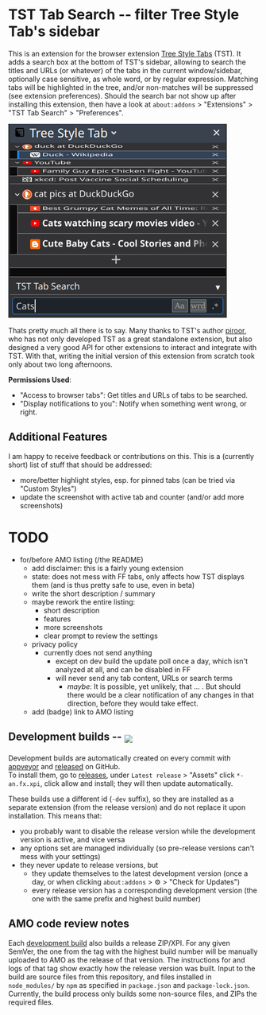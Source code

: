 
# TST Tab Search -- filter Tree Style Tab's sidebar

<!-- <sub><a href="https://addons.mozilla.org/firefox/addon/tst-search/"><img src="./resources/get-ff-ext.png" width="86" height="30"></a></sub> -->

This is an extension for the browser extension [Tree Style Tabs](https://github.com/piroor/treestyletab#readme) (TST). It adds a search box at the bottom of TST's sidebar, allowing to search the titles and URLs (or whatever) of the tabs in the current window/sidebar, optionally case sensitive, as whole word, or by regular expression.
Matching tabs will be highlighted in the tree, and/or non-matches will be suppressed (see extension preferences).
Should the search bar not show up after installing this extension, then have a look at `about:addons` > "Extensions" > "TST Tab Search" > "Preferences".

<img alt="Searching for Cats" src="./resources/screenshot.png" width="440px">

Thats pretty much all there is to say.
Many thanks to TST's author [piroor](https://github.com/piroor), who has not only developed TST as a great standalone extension, but also designed a very good API for other extensions to interact and integrate with TST. With that, writing the initial version of this extension from scratch took only about two long afternoons.

<b>Permissions Used</b>:

- "Access to browser tabs": Get titles and URLs of tabs to be searched.
- "Display notifications to you": Notify when something went wrong, or right.

<!-- NOTE: AMO keeps line breaks within paragraphs ... -->


## Additional Features

I am happy to receive feedback or contributions on this. This is a (currently short) list of stuff that should be addressed:

* more/better highlight styles, esp. for pinned tabs (can be tried via "Custom Styles")
* update the screenshot with active tab and counter (and/or add more screenshots)


# TODO

* for/before AMO listing (/the README)
    * add disclaimer: this is a fairly young extension
    * state: does not mess with FF tabs, only affects how TST displays them (and is thus pretty safe to use, even in beta)
    * write the short description / summary
    * maybe rework the entire listing:
        * short description
        * features
        * more screenshots
        * clear prompt to review the settings
    * privacy policy
        * currently does not send anything
            * except on dev build the update poll once a day, which isn't analyzed at all, and can be disabled in FF
            * will never send any tab content, URLs or search terms
                * *maybe*: It is possible, yet unlikely, that ... . But should there would be a clear notification of any changes in that direction, before they would take effect.
    * add (badge) link to AMO listing


## Development builds -- <sub>[![](https://ci.appveyor.com/api/projects/status/github/NiklasGollenstede/tst-search?svg=true)](https://ci.appveyor.com/project/NiklasGollenstede/tst-search)</sub>

Development builds are automatically created on every commit with [appveyor](https://ci.appveyor.com/project/NiklasGollenstede/tst-search/history) and [released](https://github.com/NiklasGollenstede/tst-search/releases) on GitHub.\
To install them, go to [releases](https://github.com/NiklasGollenstede/tst-search/releases), under `Latest release` > "Assets" click `*-an.fx.xpi`, click allow and install; they will then update automatically.

These builds use a different id (`-dev` suffix), so they are installed as a separate extension (from the release version) and do not replace it upon installation. This means that:
 * you probably want to disable the release version while the development version is active, and vice versa
 * any options set are managed individually (so pre-release versions can't mess with your settings)
 * they never update to release versions, but
    * they update themselves to the latest development version (once a day, or when clicking `about:addons` > ⚙ > "Check for Updates")
    * every release version has a corresponding development version (the one with the same prefix and highest build number)


##  AMO code review notes

Each [development build](#development-builds) also builds a release ZIP/XPI. For any given SemVer, the one from the tag with the highest build number will be manually uploaded to AMO as the release of that version.
The instructions for and logs of that tag show exactly how the release version was built.
Input to the build are source files from this repository, and files installed in `node_modules/` by `npm` as specified in `package.json` and `package-lock.json`.
Currently, the build process only builds some non-source files, and ZIPs the required files.
